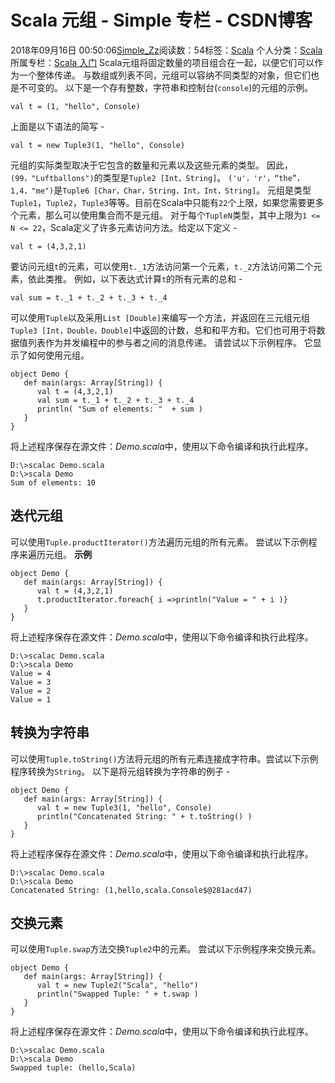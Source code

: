 # Scala  元组 - Simple 专栏 - CSDN博客
2018年09月16日 00:50:06[Simple_Zz](https://me.csdn.net/love284969214)阅读数：54标签：[Scala](https://so.csdn.net/so/search/s.do?q=Scala&t=blog)
个人分类：[Scala](https://blog.csdn.net/love284969214/article/category/8057598)
所属专栏：[Scala 入门](https://blog.csdn.net/column/details/27500.html)
Scala元组将固定数量的项目组合在一起，以便它们可以作为一个整体传递。 与数组或列表不同，元组可以容纳不同类型的对象，但它们也是不可变的。
以下是一个存有整数，字符串和控制台(`console`)的元组的示例。
```
val t = (1, "hello", Console)
```
上面是以下语法的简写 -
```
val t = new Tuple3(1, "hello", Console)
```
元组的实际类型取决于它包含的数量和元素以及这些元素的类型。 因此，`(99，"Luftballons")`的类型是`Tuple2 [Int，String]`。 `('u'，'r'，“the”，1,4，"me")`是`Tuple6 [Char，Char，String，Int，Int，String]`。
元组是类型`Tuple1`，`Tuple2`，`Tuple3`等等。目前在Scala中只能有`22`个上限，如果您需要更多个元素，那么可以使用集合而不是元组。 对于每个`TupleN`类型，其中上限为`1 <= N <= 22`，Scala定义了许多元素访问方法。给定以下定义 -
```
val t = (4,3,2,1)
```
要访问元组`t`的元素，可以使用`t._1`方法访问第一个元素，`t._2`方法访问第二个元素，依此类推。 例如，以下表达式计算`t`的所有元素的总和 -
```
val sum = t._1 + t._2 + t._3 + t._4
```
可以使用`Tuple`以及采用`List [Double]`来编写一个方法，并返回在三元组元组`Tuple3 [Int，Double，Double]`中返回的计数，总和和平方和。它们也可用于将数据值列表作为并发编程中的参与者之间的消息传递。
请尝试以下示例程序。 它显示了如何使用元组。
```
object Demo {
   def main(args: Array[String]) {
      val t = (4,3,2,1)
      val sum = t._1 + t._2 + t._3 + t._4
      println( "Sum of elements: "  + sum )
   }
}
```
将上述程序保存在源文件：*Demo.scala*中，使用以下命令编译和执行此程序。
```
D:\>scalac Demo.scala
D:\>scala Demo
Sum of elements: 10
```
## 迭代元组
可以使用`Tuple.productIterator()`方法遍历元组的所有元素。
尝试以下示例程序来遍历元组。
**示例**
```
object Demo {
   def main(args: Array[String]) {
      val t = (4,3,2,1)
      t.productIterator.foreach{ i =>println("Value = " + i )}
   }
}
```
将上述程序保存在源文件：*Demo.scala*中，使用以下命令编译和执行此程序。
```
D:\>scalac Demo.scala
D:\>scala Demo
Value = 4
Value = 3
Value = 2
Value = 1
```
## 转换为字符串
可以使用`Tuple.toString()`方法将元组的所有元素连接成字符串。尝试以下示例程序转换为`String`。
以下是将元组转换为字符串的例子 -
```
object Demo {
   def main(args: Array[String]) {
      val t = new Tuple3(1, "hello", Console)
      println("Concatenated String: " + t.toString() )
   }
}
```
将上述程序保存在源文件：*Demo.scala*中，使用以下命令编译和执行此程序。
```
D:\>scalac Demo.scala
D:\>scala Demo
Concatenated String: (1,hello,scala.Console$@281acd47)
```
## 交换元素
可以使用`Tuple.swap`方法交换`Tuple2`中的元素。
尝试以下示例程序来交换元素。
```
object Demo {
   def main(args: Array[String]) {
      val t = new Tuple2("Scala", "hello")
      println("Swapped Tuple: " + t.swap )
   }
}
```
将上述程序保存在源文件：*Demo.scala*中，使用以下命令编译和执行此程序。
```
D:\>scalac Demo.scala
D:\>scala Demo
Swapped tuple: (hello,Scala)
```
